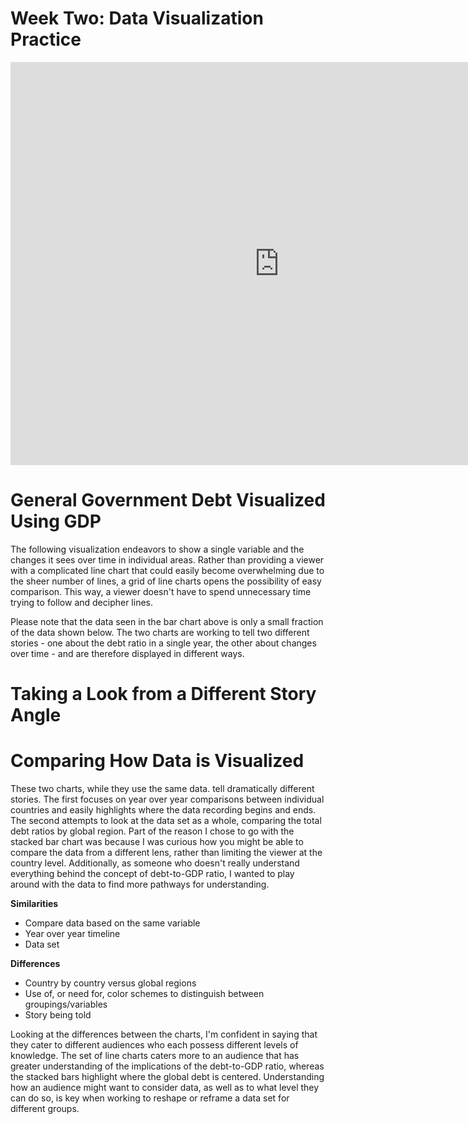 # Week Two: Data Visualization Practice

<iframe src="https://data.oecd.org/chart/69Fi" width="860" height="645" style="border: 0" mozallowfullscreen="true" webkitallowfullscreen="true" allowfullscreen="true"><a href="https://data.oecd.org/chart/69Fi" target="_blank">OECD Chart: General government debt, Total, % of GDP, Annual, 2019</a></iframe>

# General Government Debt Visualized Using GDP
The following visualization endeavors to show a single variable and the changes it sees over time in individual areas. Rather than providing a viewer with a complicated line chart that could easily become overwhelming due to the sheer number of lines, a grid of line charts opens the possibility of easy comparison. This way, a viewer doesn't have to spend unnecessary time trying to follow and decipher lines. 

Please note that the data seen in the bar chart above is only a small fraction of the data shown below. The two charts are working to tell two different stories - one about the debt ratio in a single year, the other about changes over time - and are therefore displayed in different ways. 

<div class="flourish-embed flourish-chart" data-src="visualisation/4281511"><script src="https://public.flourish.studio/resources/embed.js"></script></div>

# Taking a Look from a Different Story Angle
<div class="flourish-embed flourish-chart" data-src="visualisation/4284805"><script src="https://public.flourish.studio/resources/embed.js"></script></div>

# Comparing How Data is Visualized
These two charts, while they use the same data. tell dramatically different stories. The first focuses on year over year comparisons between individual countries and easily highlights where the data recording begins and ends. The second attempts to look at the data set as a whole, comparing the total debt ratios by global region. Part of the reason I chose to go with the stacked bar chart was because I was curious how you might be able to compare the data from a different lens, rather than limiting the viewer at the country level. Additionally, as someone who doesn't really understand everything behind the concept of debt-to-GDP ratio, I wanted to play around with the data to find more pathways for understanding. 

**Similarities**
- Compare data based on the same variable
- Year over year timeline
- Data set

**Differences**
- Country by country versus global regions
- Use of, or need for, color schemes to distinguish between groupings/variables
- Story being told

Looking at the differences between the charts, I'm confident in saying that they cater to different audiences who each possess different levels of knowledge. The set of line charts caters more to an audience that has greater understanding of the implications of the debt-to-GDP ratio, whereas the stacked bars highlight where the global debt is centered. Understanding how an audience might want to consider data, as well as to what level they can do so, is key when working to reshape or reframe a data set for different groups. 

